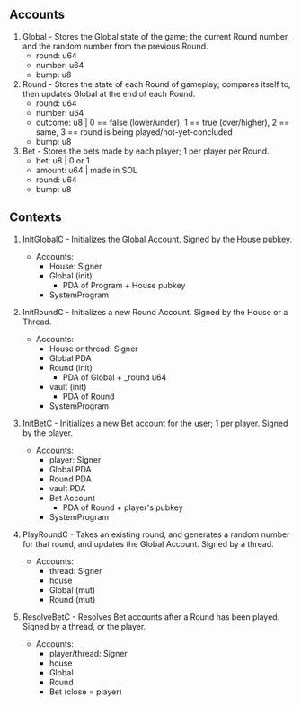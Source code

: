 ## Accounts

1. Global - Stores the Global state of the game; the current Round number, and the random number from the previous Round.
    - round: u64
    - number: u64
    - bump: u8
2. Round - Stores the state of each Round of gameplay; compares itself to, then updates Global at the end of each Round.
    - round: u64
    - number: u64
    - outcome: u8 | 0 == false (lower/under), 1 == true (over/higher), 2 == same, 3 == round is being played/not-yet-concluded
    - bump: u8
3. Bet - Stores the bets made by each player; 1 per player per Round.
    - bet: u8 | 0 or 1
    - amount: u64 | made in SOL
    - round: u64
    - bump: u8

## Contexts

1. InitGlobalC - Initializes the Global Account. Signed by the House pubkey.
    - Accounts:
        - House: Signer
        - Global (init)
            - PDA of Program + House pubkey
        - SystemProgram
        
2. InitRoundC - Initializes a new Round Account. Signed by the House or a Thread.
    - Accounts:
        - House or thread: Signer
        - Global PDA
        - Round (init)
            - PDA of Global + _round u64
        - vault (init)
            - PDA of Round
        - SystemProgram

3. InitBetC - Initializes a new Bet account for the user; 1 per player. Signed by the player.
    - Accounts:
        - player: Signer
        - Global PDA
        - Round PDA
        - vault PDA 
        - Bet Account
            - PDA of Round + player's pubkey
        - SystemProgram

4. PlayRoundC - Takes an existing round, and generates a random number for that round, and updates the Global Account. Signed by a thread.
    - Accounts:
        - thread: Signer
        - house 
        - Global (mut)
        - Round (mut)

5. ResolveBetC - Resolves Bet accounts after a Round has been played. Signed by a thread, or the player.
    - Accounts:
        - player/thread: Signer
        - house
        - Global
        - Round 
        - Bet (close = player)




